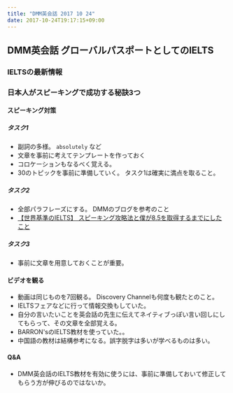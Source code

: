 ```yaml
---
title: "DMM英会話 2017 10 24"
date: 2017-10-24T19:17:15+09:00
---
```


## DMM英会話 グローバルパスポートとしてのIELTS

### IELTSの最新情報

### 日本人がスピーキングで成功する秘訣3つ

#### スピーキング対策

##### タスク1

* 副詞の多様。 `absolutely` など
* 文章を事前に考えてテンプレートを作っておく
* コロケーションもなるべく覚える。
* 30のトピックを事前に準備していく。 タスク1は確実に満点を取ること。

##### タスク2

* 全部パラフレーズにする。 DMMのブログを参考のこと
* [【世界基準のIELTS】 スピーキング攻略法と僕が8.5を取得するまでにしたこと](http://eikaiwa.dmm.com/blog/31/)

##### タスク3

* 事前に文章を用意しておくことが重要。

#### ビデオを観る

* 動画は同じものを7回観る。 Discovery Channelも何度も観たとのこと。
* IELTSフェアなどに行って情報交換もしていた。
* 自分の言いたいことを英会話の先生に伝えてネイティブっぽい言い回しにしてもらって、その文章を全部覚える。
* BARRON'sのIELTS教材を使っていた。。
* 中国語の教材は結構参考になる。誤字脱字は多いが学べるものは多い。

#### Q&A

* DMM英会話のIELTS教材を有効に使うには、事前に準備しておいて修正してもらう方が伸びるのではないか。



